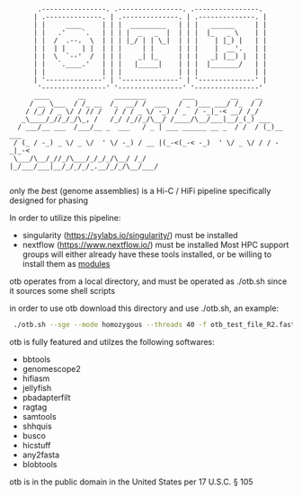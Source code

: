 ```
                                                                         
       .----------------. .----------------. .----------------.          
      | .--------------. | .--------------. | .--------------. |         
      | |     ____     | | |  _________   | | |   ______     | |         
      | |   .'    `.   | | | |  _   _  |  | | |  |_   _ \    | |         
      | |  /  .--.  \  | | | |_/ | | \_|  | | |    | |_) |   | |         
      | |  | |    | |  | | |     | |      | | |    |  __'.   | |         
      | |  \  `--'  /  | | |    _| |_     | | |   _| |__) |  | |         
      | |   `.____.'   | | |   |_____|    | | |  |_______/   | |         
      | |              | | |              | | |              | |         
      | '--------------' | '--------------' | '--------------' |         
       '----------------' '----------------' '----------------'          
      ____       __       ________         ___         __    __          
     / __ \___  / /_ __  /_  __/ /  ___   / _ )___ ___/ /_  / /          
    / /_/ / _ \/ / // /   / / / _ \/ -_) / _  / -_|_-< __/ /_/           
   _\____/_//_/_/\_, /   /_/ /_//_/\__/ /____/\__/___|__/_(_) ___        
  / ___/__ ___  /___/__ _  ___   / _ | ___ ______ __ _  / /  / (_)__ ___ 
 / (_ / -_) _ \/ _ \/  ' \/ -_) / __ |(_-<(_-< -_)  ' \/ _ \/ / / -_|_-< 
 \___/\__/_//_/\___/_/_/_/\__/ /_/ |_/___/___|__/_/_/_/_.__/_/_/\__/___/ 
                                                                         
```

*o*nly *t*he *b*est (genome assemblies) is a Hi-C / HiFi pipeline specifically designed for phasing

In order to utilize this pipeline:
  - singularity \(https://sylabs.io/singularity/) must be installed 
  - nextflow \(https://www.nextflow.io/) must be installed 
Most HPC support groups will either already have these tools installed, or be willing to install them as [modules](http://modules.sourceforge.net/)

otb operates from a local directory, and must be operated as ./otb.sh since it sources some shell scripts

in order to use otb download this directory and use ./otb.sh, an example:

```bash
 ./otb.sh --sge --mode homozygous --threads 40 -f otb_test_file_R2.fastq -r otb_test_file_R1.fastq --polish-type simple --bam otb_test.bam
```

otb is fully featured and utilzes the following softwares:
- bbtools
- genomescope2
- hifiasm
- jellyfish
- pbadapterfilt
- ragtag
- samtools
- shhquis
- busco
- hicstuff
- any2fasta
- blobtools

otb is in the public domain in the United States per 17 U.S.C. § 105
